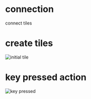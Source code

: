 # connection
connect tiles

# create tiles
![initial tile](https://user-images.githubusercontent.com/16871455/82913847-c44ea800-9fa9-11ea-9ce1-811ba66bacf1.png)

# key pressed action
![key pressed](https://user-images.githubusercontent.com/16871455/82913870-ca448900-9fa9-11ea-85bc-fbc4d254ae33.png)
